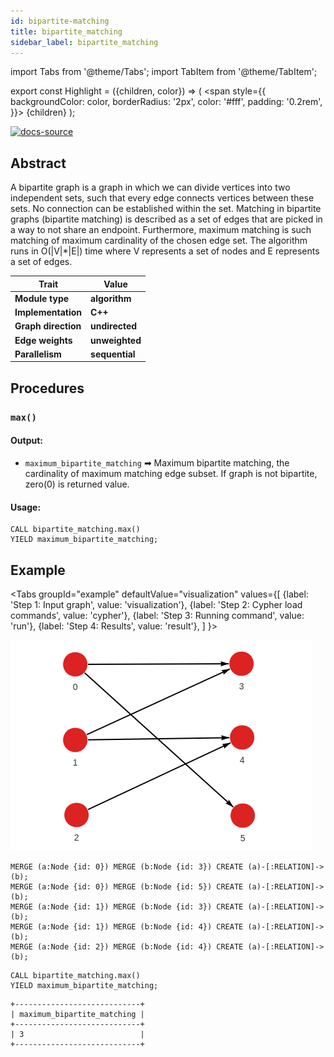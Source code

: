```yaml
---
id: bipartite-matching
title: bipartite_matching
sidebar_label: bipartite_matching
---
```


import Tabs from '@theme/Tabs';
import TabItem from '@theme/TabItem';

export const Highlight = ({children, color}) => (
  <span
    style={{
      backgroundColor: color,
      borderRadius: '2px',
      color: '#fff',
      padding: '0.2rem',
    }}>
    {children}
  </span>
);

[![docs-source](https://img.shields.io/badge/source-bipartite_matching-FB6E00?logo=github&style=for-the-badge)](https://github.com/memgraph/mage/blob/main/cpp/bipartite_matching_module/bipartite_matching_module.cpp)


## Abstract

A bipartite graph is a graph in which we can divide vertices into two independent sets, such that every edge connects vertices between these sets. No connection can be established within the set. Matching in bipartite graphs (bipartite matching) is described as a set of edges that are picked in a way to not share an endpoint. Furthermore, maximum matching is such matching of maximum cardinality of the chosen edge set. The algorithm runs in O(|V|*|E|) time where V represents a set of nodes and E represents a set of edges.

| Trait               | Value                                                 |
| ------------------- | ----------------------------------------------------- |
| **Module type**     | <Highlight color="#FB6E00">**algorithm**</Highlight>  |
| **Implementation**  | <Highlight color="#FB6E00">**C++**</Highlight>        |
| **Graph direction** | <Highlight color="#FB6E00">**undirected**</Highlight> |
| **Edge weights**    | <Highlight color="#FB6E00">**unweighted**</Highlight> |
| **Parallelism**     | <Highlight color="#FB6E00">**sequential**</Highlight> |

## Procedures

### `max()`

#### Output:

* `maximum_bipartite_matching` ➡ Maximum bipartite matching, the cardinality of maximum matching edge subset. If graph is not bipartite, zero(0) is returned value.

#### Usage:
```cypher
CALL bipartite_matching.max()
YIELD maximum_bipartite_matching;
```

## Example

<Tabs
  groupId="example"
  defaultValue="visualization"
  values={[
    {label: 'Step 1: Input graph', value: 'visualization'},
    {label: 'Step 2: Cypher load commands', value: 'cypher'},
    {label: 'Step 3: Running command', value: 'run'},
    {label: 'Step 4: Results', value: 'result'},
  ]
}>
  <TabItem value="visualization">

  <img src="/mage/data/query-modules/cpp/bipartite-matching/bipartite-matching-1.png"/>

  </TabItem>


  <TabItem value="cypher">

```cypher
MERGE (a:Node {id: 0}) MERGE (b:Node {id: 3}) CREATE (a)-[:RELATION]->(b);
MERGE (a:Node {id: 0}) MERGE (b:Node {id: 5}) CREATE (a)-[:RELATION]->(b);
MERGE (a:Node {id: 1}) MERGE (b:Node {id: 3}) CREATE (a)-[:RELATION]->(b);
MERGE (a:Node {id: 1}) MERGE (b:Node {id: 4}) CREATE (a)-[:RELATION]->(b);
MERGE (a:Node {id: 2}) MERGE (b:Node {id: 4}) CREATE (a)-[:RELATION]->(b);
```

  </TabItem>

  <TabItem value="run">

```cypher
CALL bipartite_matching.max()
YIELD maximum_bipartite_matching;
```

  </TabItem>


  <TabItem value="result">

```plaintext
+----------------------------+
| maximum_bipartite_matching |
+----------------------------+
| 3                          |
+----------------------------+
```

  </TabItem>

</Tabs>

